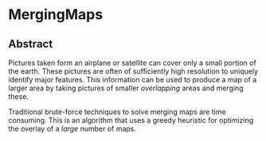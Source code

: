 # MergingMaps

## Abstract
Pictures taken form an airplane or satellite can cover only a small portion of the earth. 
These pictures are often of sufficiently high resolution to uniquely identify major features. 
This information can be used to produce a map of a larger area by taking pictures of smaller *overlapping* areas and merging these.

Traditional brute-force techniques to solve merging maps are time consuming. 
This is an algorithm that uses a greedy heuristic for optimizing the overlay of a *large* number of maps.
